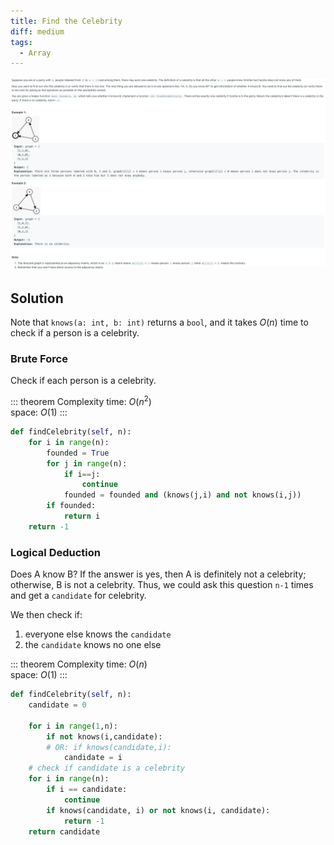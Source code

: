 ```yaml
---
title: Find the Celebrity
diff: medium
tags:
  - Array
---
```


<img class="medium-zoom" src="/algo/find-the-celebrity.png" alt="https://leetcode.com/problems/find-the-celebrity">

## Solution

Note that `knows(a: int, b: int)` returns a `bool`, and it takes $O(n)$ time to check if a person is a celebrity.

### Brute Force

Check if each person is a celebrity.

::: theorem Complexity
time: $O(n^2)$  
space: $O(1)$
:::

```py
def findCelebrity(self, n):
    for i in range(n):
        founded = True
        for j in range(n):
            if i==j:
                continue
            founded = founded and (knows(j,i) and not knows(i,j))
        if founded:
            return i
    return -1
```

### Logical Deduction

Does A know B? If the answer is yes, then A is definitely not a celebrity; otherwise, B is not a celebrity. Thus, we could ask this question `n-1` times and get a `candidate` for celebrity.

We then check if:

1. everyone else knows the `candidate`
2. the `candidate` knows no one else

::: theorem Complexity
time: $O(n)$  
space: $O(1)$
:::

```py
def findCelebrity(self, n):
    candidate = 0

    for i in range(1,n):
        if not knows(i,candidate):
        # OR: if knows(candidate,i):
            candidate = i
    # check if candidate is a celebrity
    for i in range(n):
        if i == candidate:
            continue
        if knows(candidate, i) or not knows(i, candidate):
            return -1
    return candidate
```
